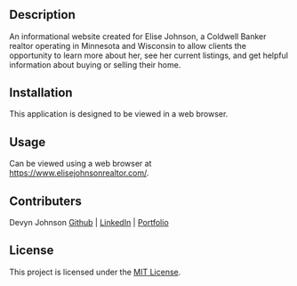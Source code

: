 # <Real-Estate-Website>

## Description

An informational website created for Elise Johnson, a Coldwell Banker realtor operating in Minnesota and Wisconsin to allow clients the opportunity to learn more about her, see her current listings, and get helpful information about buying or selling their home.

## Installation

This application is designed to be viewed in a web browser.

## Usage

Can be viewed using a web browser at <a href="https://www.elisejohnsonrealtor.com/">https://www.elisejohnsonrealtor.com/</a>.

## Contributers
<p>Devyn Johnson <a href="https://github.com/DevynJohnson">Github</a> | <a href="www.linkedin.com/in/devyn-johnson-a5259213b">LinkedIn</a> | <a href="https://devynjohnson.github.io/online-portfolio/">Portfolio</a></p>

## License

This project is licensed under the [MIT License](https://opensource.org/licenses/MIT).
